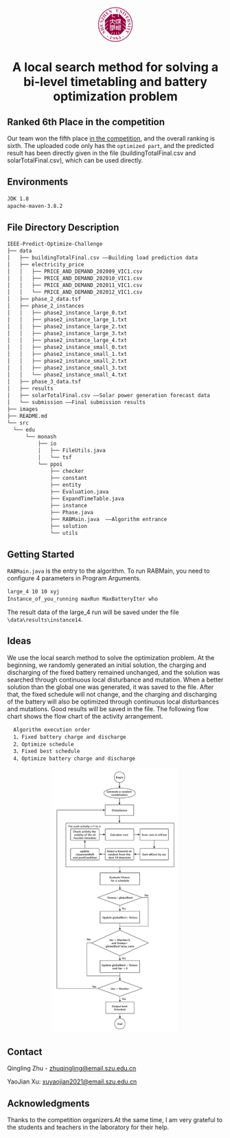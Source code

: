 <div id="top"></div>
<!--
*** Thanks for checking out the Best-README-Template. If you have a suggestion
*** that would make this better, please fork the repo and create a pull request
*** or simply open an issue with the tag "enhancement".
*** Don't forget to give the project a star!
*** Thanks again! Now go create something AMAZING! :D
-->



<!-- PROJECT SHIELDS -->
<!--
*** I'm using markdown "reference style" links for readability.
*** Reference links are enclosed in brackets [ ] instead of parentheses ( ).
*** See the bottom of this document for the declaration of the reference variables
*** for contributors-url, forks-url, etc. This is an optional, concise syntax you may use.
*** https://www.markdownguide.org/basic-syntax/#reference-style-links
-->
<!-- [![Contributors][contributors-shield]][contributors-url]
[![Forks][forks-shield]][forks-url]
[![Stargazers][stars-shield]][stars-url]
[![Issues][issues-shield]][issues-url]
[![MIT License][license-shield]][license-url]
[![LinkedIn][linkedin-shield]][linkedin-url] -->



<!-- PROJECT LOGO -->
<br />
<div align="center">

  <img src="images/logo.png" alt="Logo" width="80" height="80"></img>
  <h1 align="center">A local search method for solving a bi-level timetabling and battery optimization problem</h1>
</div>



<!-- TABLE OF CONTENTS -->
<!-- <details>
  <summary>Table of Contents</summary>
  <ol>
    <li>
      <a href="#about-the-project">About The Project</a>
      <ul>
        <li><a href="#built-with">Built With</a></li>
      </ul>
    </li>
    <li>
      <a href="#getting-started">Getting Started</a>
      <ul>
        <li><a href="#prerequisites">Prerequisites</a></li>
        <li><a href="#installation">Installation</a></li>
      </ul>
    </li>
    <li><a href="#usage">Usage</a></li>
    <li><a href="#roadmap">Roadmap</a></li>
    <li><a href="#contributing">Contributing</a></li>
    <li><a href="#license">License</a></li>
    <li><a href="#contact">Contact</a></li>
    <li><a href="#acknowledgments">Acknowledgments</a></li>
  </ol>
</details> -->



<!-- ABOUT THE PROJECT -->
## Ranked 6th Place in the competition

Our team won the fifth place [in the competition](https://ieee-dataport.org/competitions/ieee-cis-technical-challenge-predictoptimize-renewable-energy-scheduling), and the overall ranking is sixth. The uploaded code only has the `optimized part`, and the predicted result has been directly given in the file (buildingTotalFinal.csv and solarTotalFinal.csv), which can be used directly.

## Environments
  ```sh
  JDK 1.8
  apache-maven-3.8.2
  ```
## File Directory Description
  ```
  IEEE-Predict-Optimize-Challenge
├── data
│   ├── buildingTotalFinal.csv ——Building load prediction data
│   ├── electricity_price
│   │   ├── PRICE_AND_DEMAND_202009_VIC1.csv
│   │   ├── PRICE_AND_DEMAND_202010_VIC1.csv
│   │   ├── PRICE_AND_DEMAND_202011_VIC1.csv
│   │   └── PRICE_AND_DEMAND_202012_VIC1.csv
│   ├── phase_2_data.tsf
│   ├── phase_2_instances
│   │   ├── phase2_instance_large_0.txt
│   │   ├── phase2_instance_large_1.txt
│   │   ├── phase2_instance_large_2.txt
│   │   ├── phase2_instance_large_3.txt
│   │   ├── phase2_instance_large_4.txt
│   │   ├── phase2_instance_small_0.txt
│   │   ├── phase2_instance_small_1.txt
│   │   ├── phase2_instance_small_2.txt
│   │   ├── phase2_instance_small_3.txt
│   │   └── phase2_instance_small_4.txt
│   ├── phase_3_data.tsf
│   ├── results
│   ├── solarTotalFinal.csv ——Solar power generation forecast data
│   └── submission ——Final submission results
├── images
├── README.md
└── src
    └── edu
        └── monash
            ├── io
            │   ├── FileUtils.java
            │   └── tsf
            └── ppoi
                ├── checker
                ├── constant
                ├── entity
                ├── Evaluation.java
                ├── ExpandTimeTable.java
                ├── instance
                ├── Phase.java
                ├── RABMain.java  ——Algorithm entrance
                ├── solution
                └── utils
  ```
## Getting Started
`RABMain.java` is the entry to the algorithm. To run RABMain, you need to configure 4 parameters in Program Arguments.
```sh
large_4 10 10 xyj
Instance_of_you_running maxRun MaxBatteryIter who
```
The result data of the large_4 run will be saved under the file `\data\results\instance14`.

<!-- CONTACT -->
## Ideas
We use the local search method to solve the optimization problem. At the beginning, we randomly generated an initial solution, the charging and discharging of the fixed battery remained unchanged, and the solution was searched through continuous local disturbance and mutation. When a better solution than the global one was generated, it was saved to the file. After that, the fixed schedule will not change, and the charging and discharging of the battery will also be optimized through continuous local disturbances and mutations. Good results will be saved in the file. The following flow chart shows the flow chart of the activity arrangement.
```sh
  Algorithm execution order
  1、Fixed battery charge and discharge
  2、Optimize schedule
  3、Fixed best schedule
  4、Optimize battery charge and discharge
```
<div align="center">
  <img src="images/flowchat.png" style="zoom:60%" ></img> 
</div>

<!-- CONTACT -->
## Contact

Qingling Zhu - [zhuqingling@email.szu.edu.cn](zhuqingling@email.szu.edu.cn)

YaoJian Xu: [xuyaojian2021@email.szu.edu.cn](xuyaojian2021@email.szu.edu.cn)

<!-- ACKNOWLEDGMENTS -->
## Acknowledgments

Thanks to the competition organizers.At the same time, I am very grateful to the students and teachers in the laboratory for their help.

<!-- MARKDOWN LINKS & IMAGES -->
<!-- https://www.markdownguide.org/basic-syntax/#reference-style-links -->
[contributors-shield]: https://img.shields.io/github/contributors/othneildrew/Best-README-Template.svg?style=for-the-badge
[contributors-url]: https://github.com/othneildrew/Best-README-Template/graphs/contributors
[forks-shield]: https://img.shields.io/github/forks/othneildrew/Best-README-Template.svg?style=for-the-badge
[forks-url]: https://github.com/othneildrew/Best-README-Template/network/members
[stars-shield]: https://img.shields.io/github/stars/othneildrew/Best-README-Template.svg?style=for-the-badge
[stars-url]: https://github.com/othneildrew/Best-README-Template/stargazers
[issues-shield]: https://img.shields.io/github/issues/othneildrew/Best-README-Template.svg?style=for-the-badge
[issues-url]: https://github.com/othneildrew/Best-README-Template/issues
[license-shield]: https://img.shields.io/github/license/othneildrew/Best-README-Template.svg?style=for-the-badge
[license-url]: https://github.com/othneildrew/Best-README-Template/blob/master/LICENSE.txt
[linkedin-shield]: https://img.shields.io/badge/-LinkedIn-black.svg?style=for-the-badge&logo=linkedin&colorB=555
[linkedin-url]: https://linkedin.com/in/othneildrew
[product-screenshot]: images/screenshot.png
